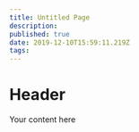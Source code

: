```yaml
---
title: Untitled Page
description: 
published: true
date: 2019-12-10T15:59:11.219Z
tags: 
---
```


# Header
Your content here
